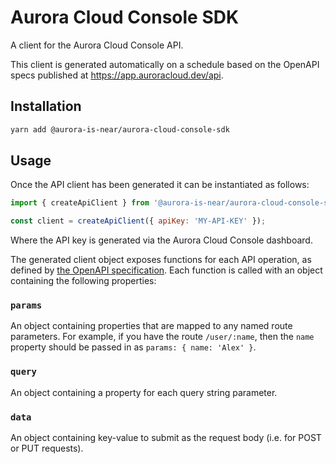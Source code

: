 # Aurora Cloud Console SDK

A client for the Aurora Cloud Console API.

This client is generated automatically on a schedule based on the OpenAPI specs
published at <https://app.auroracloud.dev/api>.

## Installation

```sh
yarn add @aurora-is-near/aurora-cloud-console-sdk
```

## Usage

Once the API client has been generated it can be instantiated as follows:

```js
import { createApiClient } from '@aurora-is-near/aurora-cloud-console-sdk';

const client = createApiClient({ apiKey: 'MY-API-KEY' });
```

Where the API key is generated via the Aurora Cloud Console dashboard.

The generated client object exposes functions for each API operation, as defined
by [the OpenAPI specification](https://app.auroracloud.dev/api). Each function
is called with an object containing the following properties:

### `params`

An object containing properties that are mapped to any named route parameters.
For example, if you have the route `/user/:name`, then the `name` property should
be passed in as `params: { name: 'Alex' }`.

### `query`

An object containing a property for each query string parameter.

### `data`

An object containing key-value to submit as the request body
(i.e. for POST or PUT requests).
